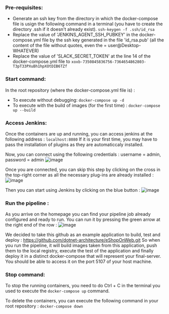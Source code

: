 ### Pre-requisites:

- Generate an ssh key from the directory in which the docker-compose file is usign the following command in a terminal (you have to create the directory .ssh if it doesn't already exist).
  ``ssh-keygen -f .ssh/id_rsa``
- Replace the value of 'JENKINS_AGENT_SSH_PUBKEY' in the docker-compose.yml file by the ssh key generated in the file 'id_rsa.pub' (all the content of the file without quotes, even the = user@Desktop-WHATEVER)
- Replace the value of 'SLACK_SECRET_TOKEN' at the line 14 of the docker-compose.yml file to ``xoxb-7350845836756-7364654862803-T3pT33PXuBh1hpXOtDIB6TZf``

### Start command:
In the root repository (where the docker-compose.yml file is) :
* To execute without debugging: ``docker-compose up -d``
* To execute with the build of images (for the first time) : ``docker-compose up --build``

### Access Jenkins:
Once the containers are up and running, you can access jenkins at the following address : ``localhost:8080``
If it is your first time, you may have to pass the installation of plugins as they are automaticcaly installed. 

Now, you can connect using the following credentials : username = admin, password = admin
![image](https://github.com/loubruness/DevOpsM1/assets/94390007/a93cbd51-c240-4739-b2ce-9d7f88383646)

Once you are connected, you can skip this step by clicking on the cross in the top-right corner as all the necessary plug-ins are already installed :
![image](https://github.com/loubruness/DevOpsM1/assets/94390007/a7edec0e-9f3f-4a00-92ef-88f0bd0c0080)

Then you can start using Jenkins by clicking on the blue button :
![image](https://github.com/loubruness/DevOpsM1/assets/94390007/7ac1fd3d-4dbe-4021-9c58-7edc68423f48)

### Run the pipeline :
As you arrive on the homepage you can find your pipeline job already configured and ready to run. You can run it by pressing the green arrow at the right end of the row :
![image](https://github.com/loubruness/DevOpsM1/assets/94390007/ff8e0af2-2bf4-40da-8cd5-699aafb9dab8)

We decided to take this github as an example application to build, test and deploy : https://github.com/dotnet-architecture/eShopOnWeb.git
So when you run the pipeline, it will build images taken from this application, push them to the local registry, execute the test of the application and finally deploy it in a distinct docker-compose that will represent your final-server. You should be able to access it on the port 5107 of your host machine.

### Stop command:
To stop the running containers, you need to do Ctrl + C in the terminal you used to execute the ``docker-compose up`` command.

To delete the containers, you can execute the following command in your root repository :
``docker-compose down``

